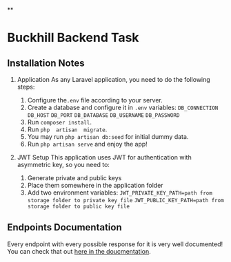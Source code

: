 
**

# Buckhill Backend Task

## Installation Notes
1. Application
	As any Laravel application, you need to do the following steps:
	1. Configure the`.env` file according to your server.
	2. Create a database and configure it in `.env` variables:
`DB_CONNECTION`
`DB_HOST`
`DB_PORT`
`DB_DATABASE`
`DB_USERNAME`
`DB_PASSWORD`
	3. Run `composer install`.
	4. Run `php  artisan  migrate`.
	5. You may run `php artisan db:seed` for initial dummy data.
	6. Run `php artisan serve` and enjoy the app!


2. JWT Setup
This application uses JWT for authentication with asymmetric key, so you need to:
	
	 1. Generate private and public keys
	 2. Place them somewhere in the application folder
	 3. Add two environment variables:
		    	`JWT_PRIVATE_KEY_PATH=path from storage folder to private key file`
		    	`JWT_PUBLIC_KEY_PATH=path from storage folder to public key file`

## Endpoints Documentation
Every endpoint with every possible response for it is very well documented! You can check that out [here in the doucmentation](https://app.swaggerhub.com/apis-docs/OmarTaherSaad/BuckhillTaskPetShopOTS/1.0.0).